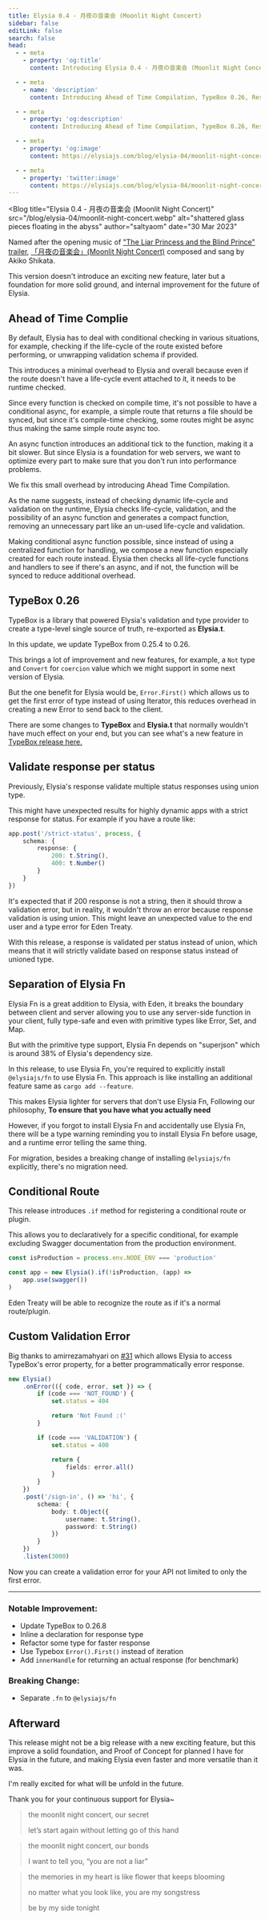 ```yaml
---
title: Elysia 0.4 - 月夜の音楽会 (Moonlit Night Concert)
sidebar: false
editLink: false
search: false
head:
  - - meta
    - property: 'og:title'
      content: Introducing Elysia 0.4 - 月夜の音楽会 (Moonlit Night Concert)

  - - meta
    - name: 'description'
      content: Introducing Ahead of Time Compilation, TypeBox 0.26, Response validation per status, and Separation of Elysia Fn.

  - - meta
    - property: 'og:description'
      content: Introducing Ahead of Time Compilation, TypeBox 0.26, Response validation per status, and Separation of Elysia Fn

  - - meta
    - property: 'og:image'
      content: https://elysiajs.com/blog/elysia-04/moonlit-night-concert.webp

  - - meta
    - property: 'twitter:image'
      content: https://elysiajs.com/blog/elysia-04/moonlit-night-concert.webp
---
```


<script setup>
    import Blog from '../components/blog/Layout.vue'
</script>

<Blog
    title="Elysia 0.4 - 月夜の音楽会 (Moonlit Night Concert)"
    src="/blog/elysia-04/moonlit-night-concert.webp"
    alt="shattered glass pieces floating in the abyss"
    author="saltyaom"
    date="30 Mar 2023"
>

Named after the opening music of ["The Liar Princess and the Blind Prince" trailer](https://youtu.be/UdBespMvxaA), [「月夜の音楽会」(Moonlit Night Concert)](https://youtu.be/o8b-IQulh1c) composed and sang by Akiko Shikata.

This version doesn't introduce an exciting new feature, later but a foundation for more solid ground, and internal improvement for the future of Elysia.

## Ahead of Time Complie
By default, Elysia has to deal with conditional checking in various situations, for example, checking if the life-cycle of the route existed before performing, or unwrapping validation schema if provided.

This introduces a minimal overhead to Elysia and overall because even if the route doesn't have a life-cycle event attached to it, it needs to be runtime checked.

Since every function is checked on compile time, it's not possible to have a conditional async, for example, a simple route that returns a file should be synced, but since it's compile-time checking, some routes might be async thus making the same simple route async too.

An async function introduces an additional tick to the function, making it a bit slower. But since Elysia is a foundation for web servers, we want to optimize every part to make sure that you don't run into performance problems.

We fix this small overhead by introducing Ahead Time Compilation.

As the name suggests, instead of checking dynamic life-cycle and validation on the runtime, Elysia checks life-cycle, validation, and the possibility of an async function and generates a compact function, removing an unnecessary part like an un-used life-cycle and validation.

Making conditional async function possible, since instead of using a centralized function for handling, we compose a new function especially created for each route instead. Elysia then checks all life-cycle functions and handlers to see if there's an async, and if not, the function will be synced to reduce additional overhead.

## TypeBox 0.26
TypeBox is a library that powered Elysia's validation and type provider to create a type-level single source of truth, re-exported as **Elysia.t**.

In this update, we update TypeBox from 0.25.4 to 0.26.

This brings a lot of improvement and new features, for example, a `Not` type and `Convert` for `coercion` value which we might support in some next version of Elysia.

But the one benefit for Elysia would be, `Error.First()` which allows us to get the first error of type instead of using Iterator, this reduces overhead in creating a new Error to send back to the client.

There are some changes to **TypeBox** and **Elysia.t** that normally wouldn't have much effect on your end, but you can see what's a new feature in [TypeBox release here.](https://github.com/sinclairzx81/typebox/blob/master/changelog/0.26.0.md)

## Validate response per status
Previously, Elysia's response validate multiple status responses using union type.

This might have unexpected results for highly dynamic apps with a strict response for status.
For example if you have a route like:
```ts
app.post('/strict-status', process, {
    schema: {
        response: {
            200: t.String(),
            400: t.Number()
        }
    }
})
```

It's expected that if 200 response is not a string, then it should throw a validation error, but in reality, it wouldn't throw an error because response validation is using union. This might leave an unexpected value to the end user and a type error for Eden Treaty.

With this release, a response is validated per status instead of union, which means that it will strictly validate based on response status instead of unioned type.

## Separation of Elysia Fn
Elysia Fn is a great addition to Elysia, with Eden, it breaks the boundary between client and server allowing you to use any server-side function in your client, fully type-safe and even with primitive types like Error, Set, and Map.

But with the primitive type support, Elysia Fn depends on "superjson" which is around 38% of Elysia's dependency size.

In this release, to use Elysia Fn, you're required to explicitly install `@elysiajs/fn` to use Elysia Fn. This approach is like installing an additional feature same as `cargo add --feature`.

This makes Elysia lighter for servers that don't use Elysia Fn, Following our philosophy, **To ensure that you have what you actually need**

However, if you forgot to install Elysia Fn and accidentally use Elysia Fn, there will be a type warning reminding you to install Elysia Fn before usage, and a runtime error telling the same thing.

For migration, besides a breaking change of installing `@elysiajs/fn` explicitly, there's no migration need.

## Conditional Route
This release introduces `.if` method for registering a conditional route or plugin.

This allows you to declaratively for a specific conditional, for example excluding Swagger documentation from the production environment.
```ts
const isProduction = process.env.NODE_ENV === 'production'

const app = new Elysia().if(!isProduction, (app) =>
    app.use(swagger())
)
```

Eden Treaty will be able to recognize the route as if it's a normal route/plugin.

## Custom Validation Error
Big thanks to amirrezamahyari on [#31](https://github.com/elysiajs/elysia/pull/31) which allows Elysia to access TypeBox's error property, for a better programmatically error response.

```ts
new Elysia()
    .onError(({ code, error, set }) => {
        if (code === 'NOT_FOUND') {
            set.status = 404

            return 'Not Found :('
        }

        if (code === 'VALIDATION') {
            set.status = 400

            return {
                fields: error.all()
            }
        }
    })
    .post('/sign-in', () => 'hi', {
        schema: {
            body: t.Object({
                username: t.String(),
                password: t.String()
            })
        }
    })
    .listen(3000)
```

Now you can create a validation error for your API not limited to only the first error.

---

### Notable Improvement:
- Update TypeBox to 0.26.8
- Inline a declaration for response type
- Refactor some type for faster response
- Use Typebox `Error().First()` instead of iteration
- Add `innerHandle` for returning an actual response (for benchmark)

### Breaking Change:
- Separate `.fn` to `@elysiajs/fn`

## Afterward
This release might not be a big release with a new exciting feature, but this improve a solid foundation, and Proof of Concept for planned I have for Elysia in the future, and making Elysia even faster and more versatile than it was.

I'm really excited for what will be unfold in the future.

Thank you for your continuous support for Elysia~

> the moonlit night concert, our secret
>
> let’s start again without letting go of this hand

> the moonlit night concert, our bonds
>
> I want to tell you, “you are not a liar”

> the memories in my heart is like flower that keeps blooming
>
> no matter what you look like, you are my songstress
>
> be by my side tonight

</Blog>
